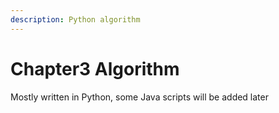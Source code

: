 ```yaml
---
description: Python algorithm
---
```


# Chapter3 Algorithm

Mostly written in Python, some Java scripts will be added later

